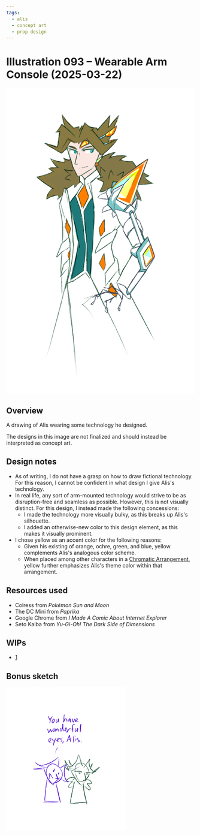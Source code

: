 ```yaml
---
tags:
  - alis
  - concept art
  - prop design
---
```


# Illustration 093 – Wearable Arm Console (2025-03-22)

<img src="assets/2025-03-22_image-296.png">

## Overview

A drawing of Alis wearing some technology he designed.

The designs in this image are not finalized and should instead be interpreted as concept art.

## Design notes

- As of writing, I do not have a grasp on how to draw fictional technology. For this reason, I cannot be confident in what design I give Alis's technology.
- In real life, any sort of arm-mounted technology would strive to be as disruption-free and seamless as possible. However, this is not visually distinct. For this design, I instead made the following concessions:
  - I made the technology more visually bulky, as this breaks up Alis's silhouette.
  - I added an otherwise-new color to this design element, as this makes it visually prominent.
- I chose yellow as an accent color for the following reasons:
  - Given his existing of orange, ochre, green, and blue, yellow complements Alis's analogous color scheme.
  - When placed among other characters in a [Chromatic Arrangement](https://tvtropes.org/pmwiki/pmwiki.php/Main/ChromaticArrangement), yellow further emphasizes Alis's theme color within that arrangement.

## Resources used

- Colress from _Pokémon Sun and Moon_
- The DC Mini from _Paprika_
- Google Chrome from _I Made A Comic About Internet Explorer_
- Seto Kaiba from _Yu-Gi-Oh! The Dark Side of Dimensions_

## WIPs

- [1](https://media.discordapp.net/attachments/1208868988851847168/1353207358423306394/image.png)

## Bonus sketch

<img src="assets/2025-03-22_image-297.png">

